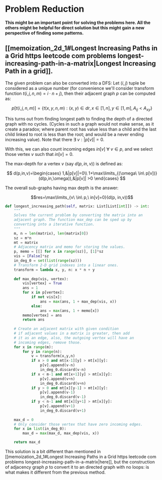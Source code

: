 # Problem Reduction
**This might be an important point for solving the problems here. All the others might be helpful for direct solution but this might gain a new perspective of finding some patterns.**

## [[memoization_2d_1#Longest Increasing Paths in a Grid https leetcode com problems longest-increasing-path-in-a-matrix|Longest Increasing Path in a grid]].

The given problem can also be converted into a DFS:
Let $(i,j)$ tuple be considered as a unique number (for convenience we'll consider transform function $t(i,j,n,m)=i\cdot n+j$), then their adjacent graph $p$ can be computed as:

$$p[t(i,j,n,m)]=\{t(x,y,n,m): (x,y)\in dr, x\in[1,n], y\in[1,m],A_{ij} < A_{xy}\}$$

This turns out from finding longest path to finding the depth of a directed graph with no cycles. (Cycles in such a graph would not make sense, as it create a paradox; where parent root has value less than a child and the last child linked to root is less than the root; and would be a never ending increasing value). Note that there $\exists\ v: |p[v]|=0$. 

With this, we can also count incoming edges $in[v]\ \forall\ v\in p$, and we select those vertex $v$ such that $in[v]=0$.

The max-depth for a vertex $v$ (say $d(p,in,v)$) is defined as:

$$
d(p,in,v)=\begin{cases}
1,&|p[v]|=0\\
1+\max\limits_{(\omega\ \in\ p[v])}(d(p,in,\omega)),&|p[v]| >0
\end{cases}
$$

The overall sub-graphs having max depth is the answer:

$$res=\max\limits_{v\ \in\ p,\ in[v]=0}(d(p, in,v))$$
```python
def longest_increasing_path(self, matrix: List[List[int]]) -> int:
	"""
	Solves the current problem by converting the matrix into an
	adjacent graph. The function max_dep can be sped up by
	converting into a iterative function.
	"""
	m, n = len(matrix), len(matrix[0])
	sz = m*n
	mt = matrix
	# Adjacency matrix and memo for storing the values.
	p, memo = [[] for x in range(sz)], [1]*sz
	vis = [False]*sz
	in_deg_0 = set(list(range(sz)))
	# Transform 2-D grid indexes into a linear ones.
	transform = lambda x, y, n: x * n + y
	
	def max_dep(vis, vertex):
		vis[vertex] = True
		ans = 1
		for x in p[vertex]:
			if not vis[x]:
				ans = max(ans, 1 + max_dep(vis, x))
			else:
				ans = max(ans, 1 + memo[x])
		memo[vertex] = ans 
		return ans
		
	# Create an adjacent matrix with given condition
	# if adjacent values in a matrix is greater, then add
	# it as an edge, also, the outgoing vertex will have an
	# incoming edges, remove those.	
	for x in range(m):
		for y in range(n):
			v = transform(x,y,n)
			if x > 0 and mt[x-1][y] > mt[x][y]:
				p[v].append(v-n)
				in_deg_0.discard(v-n)
			if x < m-1 and mt[x+1][y] > mt[x][y]:
				p[v].append(v+n)
				in_deg_0.discard(v+n)
			if y > 0 and mt[x][y-1] > mt[x][y]:
				p[v].append(v-1)
				in_deg_0.discard(v-1)
			if y < n-1 and mt[x][y+1] > mt[x][y]:
				p[v].append(v+1)
				in_deg_0.discard(v+1)
		
	max_d = 0
	# Only consider those vertex that have zero incoming edges.
	for x in list(in_deg_0):
		max_d = max(max_d, max_dep(vis, x))

	return max_d
```

This solution is a bit different than mentioned in [[memoization_2d_1#Longest Increasing Paths in a Grid https leetcode com problems longest-increasing-path-in-a-matrix|here]], but the construction of adjacency graph $p$ to convert it to an directed graph with no loops: is what makes it different from the previous method.